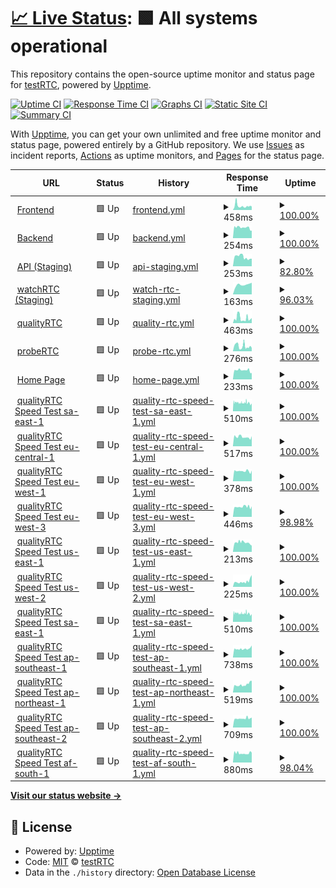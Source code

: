 # [📈 Live Status](https://status.testrtc.com): <!--live status--> **🟩 All systems operational**

This repository contains the open-source uptime monitor and status page for [testRTC](https://testrtc.com/), powered by [Upptime](https://github.com/upptime/upptime).

[![Uptime CI](https://github.com/koj-co/upptime/workflows/Uptime%20CI/badge.svg)](https://github.com/koj-co/upptime/actions?query=workflow%3A%22Uptime+CI%22)
[![Response Time CI](https://github.com/koj-co/upptime/workflows/Response%20Time%20CI/badge.svg)](https://github.com/koj-co/upptime/actions?query=workflow%3A%22Response+Time+CI%22)
[![Graphs CI](https://github.com/koj-co/upptime/workflows/Graphs%20CI/badge.svg)](https://github.com/koj-co/upptime/actions?query=workflow%3A%22Graphs+CI%22)
[![Static Site CI](https://github.com/koj-co/upptime/workflows/Static%20Site%20CI/badge.svg)](https://github.com/koj-co/upptime/actions?query=workflow%3A%22Static+Site+CI%22)
[![Summary CI](https://github.com/koj-co/upptime/workflows/Summary%20CI/badge.svg)](https://github.com/koj-co/upptime/actions?query=workflow%3A%22Summary+CI%22)

With [Upptime](https://upptime.js.org), you can get your own unlimited and free uptime monitor and status page, powered entirely by a GitHub repository. We use [Issues](https://github.com/testRTC/status-page/issues) as incident reports, [Actions](https://github.com/testRTC/status-page/actions) as uptime monitors, and [Pages](https://status.testrtc.com) for the status page.

<!--start: status pages-->
<!-- This summary is generated by Upptime (https://github.com/upptime/upptime) -->
<!-- Do not edit this manually, your changes will be overwritten -->
<!-- prettier-ignore -->
| URL | Status | History | Response Time | Uptime |
| --- | ------ | ------- | ------------- | ------ |
| <img alt="" src="https://favicons.githubusercontent.com/app.testrtc.com" height="13"> [Frontend](https://app.testrtc.com/) | 🟩 Up | [frontend.yml](https://github.com/testRTC/status-page/commits/master/history/frontend.yml) | <details><summary><img alt="Response time graph" src="./graphs/frontend/response-time-week.png" height="20"> 458ms</summary><br><a href="https://status-staging.testrtc.com/history/frontend"><img alt="Response time 267" src="https://img.shields.io/endpoint?url=https%3A%2F%2Fraw.githubusercontent.com%2FtestRTC%2Fstatus-page%2Fmaster%2Fapi%2Ffrontend%2Fresponse-time.json"></a><br><a href="https://status-staging.testrtc.com/history/frontend"><img alt="24-hour response time 219" src="https://img.shields.io/endpoint?url=https%3A%2F%2Fraw.githubusercontent.com%2FtestRTC%2Fstatus-page%2Fmaster%2Fapi%2Ffrontend%2Fresponse-time-day.json"></a><br><a href="https://status-staging.testrtc.com/history/frontend"><img alt="7-day response time 458" src="https://img.shields.io/endpoint?url=https%3A%2F%2Fraw.githubusercontent.com%2FtestRTC%2Fstatus-page%2Fmaster%2Fapi%2Ffrontend%2Fresponse-time-week.json"></a><br><a href="https://status-staging.testrtc.com/history/frontend"><img alt="30-day response time 274" src="https://img.shields.io/endpoint?url=https%3A%2F%2Fraw.githubusercontent.com%2FtestRTC%2Fstatus-page%2Fmaster%2Fapi%2Ffrontend%2Fresponse-time-month.json"></a><br><a href="https://status-staging.testrtc.com/history/frontend"><img alt="1-year response time 267" src="https://img.shields.io/endpoint?url=https%3A%2F%2Fraw.githubusercontent.com%2FtestRTC%2Fstatus-page%2Fmaster%2Fapi%2Ffrontend%2Fresponse-time-year.json"></a></details> | <details><summary><a href="https://status-staging.testrtc.com/history/frontend">100.00%</a></summary><a href="https://status-staging.testrtc.com/history/frontend"><img alt="All-time uptime 100.00%" src="https://img.shields.io/endpoint?url=https%3A%2F%2Fraw.githubusercontent.com%2FtestRTC%2Fstatus-page%2Fmaster%2Fapi%2Ffrontend%2Fuptime.json"></a><br><a href="https://status-staging.testrtc.com/history/frontend"><img alt="24-hour uptime 100.00%" src="https://img.shields.io/endpoint?url=https%3A%2F%2Fraw.githubusercontent.com%2FtestRTC%2Fstatus-page%2Fmaster%2Fapi%2Ffrontend%2Fuptime-day.json"></a><br><a href="https://status-staging.testrtc.com/history/frontend"><img alt="7-day uptime 100.00%" src="https://img.shields.io/endpoint?url=https%3A%2F%2Fraw.githubusercontent.com%2FtestRTC%2Fstatus-page%2Fmaster%2Fapi%2Ffrontend%2Fuptime-week.json"></a><br><a href="https://status-staging.testrtc.com/history/frontend"><img alt="30-day uptime 100.00%" src="https://img.shields.io/endpoint?url=https%3A%2F%2Fraw.githubusercontent.com%2FtestRTC%2Fstatus-page%2Fmaster%2Fapi%2Ffrontend%2Fuptime-month.json"></a><br><a href="https://status-staging.testrtc.com/history/frontend"><img alt="1-year uptime 100.00%" src="https://img.shields.io/endpoint?url=https%3A%2F%2Fraw.githubusercontent.com%2FtestRTC%2Fstatus-page%2Fmaster%2Fapi%2Ffrontend%2Fuptime-year.json"></a></details>
| <img alt="" src="https://favicons.githubusercontent.com/app1.testrtc.com" height="13"> [Backend](https://app1.testrtc.com/api/status-page/system_name) | 🟩 Up | [backend.yml](https://github.com/testRTC/status-page/commits/master/history/backend.yml) | <details><summary><img alt="Response time graph" src="./graphs/backend/response-time-week.png" height="20"> 254ms</summary><br><a href="https://status-staging.testrtc.com/history/backend"><img alt="Response time 273" src="https://img.shields.io/endpoint?url=https%3A%2F%2Fraw.githubusercontent.com%2FtestRTC%2Fstatus-page%2Fmaster%2Fapi%2Fbackend%2Fresponse-time.json"></a><br><a href="https://status-staging.testrtc.com/history/backend"><img alt="24-hour response time 206" src="https://img.shields.io/endpoint?url=https%3A%2F%2Fraw.githubusercontent.com%2FtestRTC%2Fstatus-page%2Fmaster%2Fapi%2Fbackend%2Fresponse-time-day.json"></a><br><a href="https://status-staging.testrtc.com/history/backend"><img alt="7-day response time 254" src="https://img.shields.io/endpoint?url=https%3A%2F%2Fraw.githubusercontent.com%2FtestRTC%2Fstatus-page%2Fmaster%2Fapi%2Fbackend%2Fresponse-time-week.json"></a><br><a href="https://status-staging.testrtc.com/history/backend"><img alt="30-day response time 237" src="https://img.shields.io/endpoint?url=https%3A%2F%2Fraw.githubusercontent.com%2FtestRTC%2Fstatus-page%2Fmaster%2Fapi%2Fbackend%2Fresponse-time-month.json"></a><br><a href="https://status-staging.testrtc.com/history/backend"><img alt="1-year response time 273" src="https://img.shields.io/endpoint?url=https%3A%2F%2Fraw.githubusercontent.com%2FtestRTC%2Fstatus-page%2Fmaster%2Fapi%2Fbackend%2Fresponse-time-year.json"></a></details> | <details><summary><a href="https://status-staging.testrtc.com/history/backend">100.00%</a></summary><a href="https://status-staging.testrtc.com/history/backend"><img alt="All-time uptime 100.00%" src="https://img.shields.io/endpoint?url=https%3A%2F%2Fraw.githubusercontent.com%2FtestRTC%2Fstatus-page%2Fmaster%2Fapi%2Fbackend%2Fuptime.json"></a><br><a href="https://status-staging.testrtc.com/history/backend"><img alt="24-hour uptime 100.00%" src="https://img.shields.io/endpoint?url=https%3A%2F%2Fraw.githubusercontent.com%2FtestRTC%2Fstatus-page%2Fmaster%2Fapi%2Fbackend%2Fuptime-day.json"></a><br><a href="https://status-staging.testrtc.com/history/backend"><img alt="7-day uptime 100.00%" src="https://img.shields.io/endpoint?url=https%3A%2F%2Fraw.githubusercontent.com%2FtestRTC%2Fstatus-page%2Fmaster%2Fapi%2Fbackend%2Fuptime-week.json"></a><br><a href="https://status-staging.testrtc.com/history/backend"><img alt="30-day uptime 100.00%" src="https://img.shields.io/endpoint?url=https%3A%2F%2Fraw.githubusercontent.com%2FtestRTC%2Fstatus-page%2Fmaster%2Fapi%2Fbackend%2Fuptime-month.json"></a><br><a href="https://status-staging.testrtc.com/history/backend"><img alt="1-year uptime 100.00%" src="https://img.shields.io/endpoint?url=https%3A%2F%2Fraw.githubusercontent.com%2FtestRTC%2Fstatus-page%2Fmaster%2Fapi%2Fbackend%2Fuptime-year.json"></a></details>
| <img alt="" src="https://favicons.githubusercontent.com/api.testrtc.com" height="13"> [API (Staging)](https://api.testrtc.com/v1st/statuspage) | 🟩 Up | [api-staging.yml](https://github.com/testRTC/status-page/commits/master/history/api-staging.yml) | <details><summary><img alt="Response time graph" src="./graphs/api-staging/response-time-week.png" height="20"> 253ms</summary><br><a href="https://status-staging.testrtc.com/history/api-staging"><img alt="Response time 269" src="https://img.shields.io/endpoint?url=https%3A%2F%2Fraw.githubusercontent.com%2FtestRTC%2Fstatus-page%2Fmaster%2Fapi%2Fapi-staging%2Fresponse-time.json"></a><br><a href="https://status-staging.testrtc.com/history/api-staging"><img alt="24-hour response time 187" src="https://img.shields.io/endpoint?url=https%3A%2F%2Fraw.githubusercontent.com%2FtestRTC%2Fstatus-page%2Fmaster%2Fapi%2Fapi-staging%2Fresponse-time-day.json"></a><br><a href="https://status-staging.testrtc.com/history/api-staging"><img alt="7-day response time 253" src="https://img.shields.io/endpoint?url=https%3A%2F%2Fraw.githubusercontent.com%2FtestRTC%2Fstatus-page%2Fmaster%2Fapi%2Fapi-staging%2Fresponse-time-week.json"></a><br><a href="https://status-staging.testrtc.com/history/api-staging"><img alt="30-day response time 252" src="https://img.shields.io/endpoint?url=https%3A%2F%2Fraw.githubusercontent.com%2FtestRTC%2Fstatus-page%2Fmaster%2Fapi%2Fapi-staging%2Fresponse-time-month.json"></a><br><a href="https://status-staging.testrtc.com/history/api-staging"><img alt="1-year response time 269" src="https://img.shields.io/endpoint?url=https%3A%2F%2Fraw.githubusercontent.com%2FtestRTC%2Fstatus-page%2Fmaster%2Fapi%2Fapi-staging%2Fresponse-time-year.json"></a></details> | <details><summary><a href="https://status-staging.testrtc.com/history/api-staging">82.80%</a></summary><a href="https://status-staging.testrtc.com/history/api-staging"><img alt="All-time uptime 94.86%" src="https://img.shields.io/endpoint?url=https%3A%2F%2Fraw.githubusercontent.com%2FtestRTC%2Fstatus-page%2Fmaster%2Fapi%2Fapi-staging%2Fuptime.json"></a><br><a href="https://status-staging.testrtc.com/history/api-staging"><img alt="24-hour uptime 0.02%" src="https://img.shields.io/endpoint?url=https%3A%2F%2Fraw.githubusercontent.com%2FtestRTC%2Fstatus-page%2Fmaster%2Fapi%2Fapi-staging%2Fuptime-day.json"></a><br><a href="https://status-staging.testrtc.com/history/api-staging"><img alt="7-day uptime 82.80%" src="https://img.shields.io/endpoint?url=https%3A%2F%2Fraw.githubusercontent.com%2FtestRTC%2Fstatus-page%2Fmaster%2Fapi%2Fapi-staging%2Fuptime-week.json"></a><br><a href="https://status-staging.testrtc.com/history/api-staging"><img alt="30-day uptime 96.04%" src="https://img.shields.io/endpoint?url=https%3A%2F%2Fraw.githubusercontent.com%2FtestRTC%2Fstatus-page%2Fmaster%2Fapi%2Fapi-staging%2Fuptime-month.json"></a><br><a href="https://status-staging.testrtc.com/history/api-staging"><img alt="1-year uptime 94.86%" src="https://img.shields.io/endpoint?url=https%3A%2F%2Fraw.githubusercontent.com%2FtestRTC%2Fstatus-page%2Fmaster%2Fapi%2Fapi-staging%2Fuptime-year.json"></a></details>
| <img alt="" src="https://favicons.githubusercontent.com/watchrtc-staging2.testrtc.com" height="13"> [watchRTC (Staging)](https://watchrtc-staging2.testrtc.com/healthcheck) | 🟩 Up | [watch-rtc-staging.yml](https://github.com/testRTC/status-page/commits/master/history/watch-rtc-staging.yml) | <details><summary><img alt="Response time graph" src="./graphs/watch-rtc-staging/response-time-week.png" height="20"> 163ms</summary><br><a href="https://status-staging.testrtc.com/history/watch-rtc-staging"><img alt="Response time 151" src="https://img.shields.io/endpoint?url=https%3A%2F%2Fraw.githubusercontent.com%2FtestRTC%2Fstatus-page%2Fmaster%2Fapi%2Fwatch-rtc-staging%2Fresponse-time.json"></a><br><a href="https://status-staging.testrtc.com/history/watch-rtc-staging"><img alt="24-hour response time 134" src="https://img.shields.io/endpoint?url=https%3A%2F%2Fraw.githubusercontent.com%2FtestRTC%2Fstatus-page%2Fmaster%2Fapi%2Fwatch-rtc-staging%2Fresponse-time-day.json"></a><br><a href="https://status-staging.testrtc.com/history/watch-rtc-staging"><img alt="7-day response time 163" src="https://img.shields.io/endpoint?url=https%3A%2F%2Fraw.githubusercontent.com%2FtestRTC%2Fstatus-page%2Fmaster%2Fapi%2Fwatch-rtc-staging%2Fresponse-time-week.json"></a><br><a href="https://status-staging.testrtc.com/history/watch-rtc-staging"><img alt="30-day response time 150" src="https://img.shields.io/endpoint?url=https%3A%2F%2Fraw.githubusercontent.com%2FtestRTC%2Fstatus-page%2Fmaster%2Fapi%2Fwatch-rtc-staging%2Fresponse-time-month.json"></a><br><a href="https://status-staging.testrtc.com/history/watch-rtc-staging"><img alt="1-year response time 151" src="https://img.shields.io/endpoint?url=https%3A%2F%2Fraw.githubusercontent.com%2FtestRTC%2Fstatus-page%2Fmaster%2Fapi%2Fwatch-rtc-staging%2Fresponse-time-year.json"></a></details> | <details><summary><a href="https://status-staging.testrtc.com/history/watch-rtc-staging">96.03%</a></summary><a href="https://status-staging.testrtc.com/history/watch-rtc-staging"><img alt="All-time uptime 99.23%" src="https://img.shields.io/endpoint?url=https%3A%2F%2Fraw.githubusercontent.com%2FtestRTC%2Fstatus-page%2Fmaster%2Fapi%2Fwatch-rtc-staging%2Fuptime.json"></a><br><a href="https://status-staging.testrtc.com/history/watch-rtc-staging"><img alt="24-hour uptime 92.65%" src="https://img.shields.io/endpoint?url=https%3A%2F%2Fraw.githubusercontent.com%2FtestRTC%2Fstatus-page%2Fmaster%2Fapi%2Fwatch-rtc-staging%2Fuptime-day.json"></a><br><a href="https://status-staging.testrtc.com/history/watch-rtc-staging"><img alt="7-day uptime 96.03%" src="https://img.shields.io/endpoint?url=https%3A%2F%2Fraw.githubusercontent.com%2FtestRTC%2Fstatus-page%2Fmaster%2Fapi%2Fwatch-rtc-staging%2Fuptime-week.json"></a><br><a href="https://status-staging.testrtc.com/history/watch-rtc-staging"><img alt="30-day uptime 99.09%" src="https://img.shields.io/endpoint?url=https%3A%2F%2Fraw.githubusercontent.com%2FtestRTC%2Fstatus-page%2Fmaster%2Fapi%2Fwatch-rtc-staging%2Fuptime-month.json"></a><br><a href="https://status-staging.testrtc.com/history/watch-rtc-staging"><img alt="1-year uptime 99.23%" src="https://img.shields.io/endpoint?url=https%3A%2F%2Fraw.githubusercontent.com%2FtestRTC%2Fstatus-page%2Fmaster%2Fapi%2Fwatch-rtc-staging%2Fuptime-year.json"></a></details>
| <img alt="" src="https://favicons.githubusercontent.com/ping-test.testrtc.com" height="13"> [qualityRTC](https://ping-test.testrtc.com/) | 🟩 Up | [quality-rtc.yml](https://github.com/testRTC/status-page/commits/master/history/quality-rtc.yml) | <details><summary><img alt="Response time graph" src="./graphs/quality-rtc/response-time-week.png" height="20"> 463ms</summary><br><a href="https://status-staging.testrtc.com/history/quality-rtc"><img alt="Response time 278" src="https://img.shields.io/endpoint?url=https%3A%2F%2Fraw.githubusercontent.com%2FtestRTC%2Fstatus-page%2Fmaster%2Fapi%2Fquality-rtc%2Fresponse-time.json"></a><br><a href="https://status-staging.testrtc.com/history/quality-rtc"><img alt="24-hour response time 216" src="https://img.shields.io/endpoint?url=https%3A%2F%2Fraw.githubusercontent.com%2FtestRTC%2Fstatus-page%2Fmaster%2Fapi%2Fquality-rtc%2Fresponse-time-day.json"></a><br><a href="https://status-staging.testrtc.com/history/quality-rtc"><img alt="7-day response time 463" src="https://img.shields.io/endpoint?url=https%3A%2F%2Fraw.githubusercontent.com%2FtestRTC%2Fstatus-page%2Fmaster%2Fapi%2Fquality-rtc%2Fresponse-time-week.json"></a><br><a href="https://status-staging.testrtc.com/history/quality-rtc"><img alt="30-day response time 274" src="https://img.shields.io/endpoint?url=https%3A%2F%2Fraw.githubusercontent.com%2FtestRTC%2Fstatus-page%2Fmaster%2Fapi%2Fquality-rtc%2Fresponse-time-month.json"></a><br><a href="https://status-staging.testrtc.com/history/quality-rtc"><img alt="1-year response time 278" src="https://img.shields.io/endpoint?url=https%3A%2F%2Fraw.githubusercontent.com%2FtestRTC%2Fstatus-page%2Fmaster%2Fapi%2Fquality-rtc%2Fresponse-time-year.json"></a></details> | <details><summary><a href="https://status-staging.testrtc.com/history/quality-rtc">100.00%</a></summary><a href="https://status-staging.testrtc.com/history/quality-rtc"><img alt="All-time uptime 100.00%" src="https://img.shields.io/endpoint?url=https%3A%2F%2Fraw.githubusercontent.com%2FtestRTC%2Fstatus-page%2Fmaster%2Fapi%2Fquality-rtc%2Fuptime.json"></a><br><a href="https://status-staging.testrtc.com/history/quality-rtc"><img alt="24-hour uptime 100.00%" src="https://img.shields.io/endpoint?url=https%3A%2F%2Fraw.githubusercontent.com%2FtestRTC%2Fstatus-page%2Fmaster%2Fapi%2Fquality-rtc%2Fuptime-day.json"></a><br><a href="https://status-staging.testrtc.com/history/quality-rtc"><img alt="7-day uptime 100.00%" src="https://img.shields.io/endpoint?url=https%3A%2F%2Fraw.githubusercontent.com%2FtestRTC%2Fstatus-page%2Fmaster%2Fapi%2Fquality-rtc%2Fuptime-week.json"></a><br><a href="https://status-staging.testrtc.com/history/quality-rtc"><img alt="30-day uptime 100.00%" src="https://img.shields.io/endpoint?url=https%3A%2F%2Fraw.githubusercontent.com%2FtestRTC%2Fstatus-page%2Fmaster%2Fapi%2Fquality-rtc%2Fuptime-month.json"></a><br><a href="https://status-staging.testrtc.com/history/quality-rtc"><img alt="1-year uptime 100.00%" src="https://img.shields.io/endpoint?url=https%3A%2F%2Fraw.githubusercontent.com%2FtestRTC%2Fstatus-page%2Fmaster%2Fapi%2Fquality-rtc%2Fuptime-year.json"></a></details>
| <img alt="" src="https://favicons.githubusercontent.com/probertc.testrtc.com" height="13"> [probeRTC](https://probertc.testrtc.com/) | 🟩 Up | [probe-rtc.yml](https://github.com/testRTC/status-page/commits/master/history/probe-rtc.yml) | <details><summary><img alt="Response time graph" src="./graphs/probe-rtc/response-time-week.png" height="20"> 276ms</summary><br><a href="https://status-staging.testrtc.com/history/probe-rtc"><img alt="Response time 269" src="https://img.shields.io/endpoint?url=https%3A%2F%2Fraw.githubusercontent.com%2FtestRTC%2Fstatus-page%2Fmaster%2Fapi%2Fprobe-rtc%2Fresponse-time.json"></a><br><a href="https://status-staging.testrtc.com/history/probe-rtc"><img alt="24-hour response time 177" src="https://img.shields.io/endpoint?url=https%3A%2F%2Fraw.githubusercontent.com%2FtestRTC%2Fstatus-page%2Fmaster%2Fapi%2Fprobe-rtc%2Fresponse-time-day.json"></a><br><a href="https://status-staging.testrtc.com/history/probe-rtc"><img alt="7-day response time 276" src="https://img.shields.io/endpoint?url=https%3A%2F%2Fraw.githubusercontent.com%2FtestRTC%2Fstatus-page%2Fmaster%2Fapi%2Fprobe-rtc%2Fresponse-time-week.json"></a><br><a href="https://status-staging.testrtc.com/history/probe-rtc"><img alt="30-day response time 253" src="https://img.shields.io/endpoint?url=https%3A%2F%2Fraw.githubusercontent.com%2FtestRTC%2Fstatus-page%2Fmaster%2Fapi%2Fprobe-rtc%2Fresponse-time-month.json"></a><br><a href="https://status-staging.testrtc.com/history/probe-rtc"><img alt="1-year response time 269" src="https://img.shields.io/endpoint?url=https%3A%2F%2Fraw.githubusercontent.com%2FtestRTC%2Fstatus-page%2Fmaster%2Fapi%2Fprobe-rtc%2Fresponse-time-year.json"></a></details> | <details><summary><a href="https://status-staging.testrtc.com/history/probe-rtc">100.00%</a></summary><a href="https://status-staging.testrtc.com/history/probe-rtc"><img alt="All-time uptime 100.00%" src="https://img.shields.io/endpoint?url=https%3A%2F%2Fraw.githubusercontent.com%2FtestRTC%2Fstatus-page%2Fmaster%2Fapi%2Fprobe-rtc%2Fuptime.json"></a><br><a href="https://status-staging.testrtc.com/history/probe-rtc"><img alt="24-hour uptime 100.00%" src="https://img.shields.io/endpoint?url=https%3A%2F%2Fraw.githubusercontent.com%2FtestRTC%2Fstatus-page%2Fmaster%2Fapi%2Fprobe-rtc%2Fuptime-day.json"></a><br><a href="https://status-staging.testrtc.com/history/probe-rtc"><img alt="7-day uptime 100.00%" src="https://img.shields.io/endpoint?url=https%3A%2F%2Fraw.githubusercontent.com%2FtestRTC%2Fstatus-page%2Fmaster%2Fapi%2Fprobe-rtc%2Fuptime-week.json"></a><br><a href="https://status-staging.testrtc.com/history/probe-rtc"><img alt="30-day uptime 100.00%" src="https://img.shields.io/endpoint?url=https%3A%2F%2Fraw.githubusercontent.com%2FtestRTC%2Fstatus-page%2Fmaster%2Fapi%2Fprobe-rtc%2Fuptime-month.json"></a><br><a href="https://status-staging.testrtc.com/history/probe-rtc"><img alt="1-year uptime 100.00%" src="https://img.shields.io/endpoint?url=https%3A%2F%2Fraw.githubusercontent.com%2FtestRTC%2Fstatus-page%2Fmaster%2Fapi%2Fprobe-rtc%2Fuptime-year.json"></a></details>
| <img alt="" src="https://favicons.githubusercontent.com/testrtc.com" height="13"> [Home Page](https://testrtc.com/) | 🟩 Up | [home-page.yml](https://github.com/testRTC/status-page/commits/master/history/home-page.yml) | <details><summary><img alt="Response time graph" src="./graphs/home-page/response-time-week.png" height="20"> 233ms</summary><br><a href="https://status-staging.testrtc.com/history/home-page"><img alt="Response time 221" src="https://img.shields.io/endpoint?url=https%3A%2F%2Fraw.githubusercontent.com%2FtestRTC%2Fstatus-page%2Fmaster%2Fapi%2Fhome-page%2Fresponse-time.json"></a><br><a href="https://status-staging.testrtc.com/history/home-page"><img alt="24-hour response time 195" src="https://img.shields.io/endpoint?url=https%3A%2F%2Fraw.githubusercontent.com%2FtestRTC%2Fstatus-page%2Fmaster%2Fapi%2Fhome-page%2Fresponse-time-day.json"></a><br><a href="https://status-staging.testrtc.com/history/home-page"><img alt="7-day response time 233" src="https://img.shields.io/endpoint?url=https%3A%2F%2Fraw.githubusercontent.com%2FtestRTC%2Fstatus-page%2Fmaster%2Fapi%2Fhome-page%2Fresponse-time-week.json"></a><br><a href="https://status-staging.testrtc.com/history/home-page"><img alt="30-day response time 198" src="https://img.shields.io/endpoint?url=https%3A%2F%2Fraw.githubusercontent.com%2FtestRTC%2Fstatus-page%2Fmaster%2Fapi%2Fhome-page%2Fresponse-time-month.json"></a><br><a href="https://status-staging.testrtc.com/history/home-page"><img alt="1-year response time 221" src="https://img.shields.io/endpoint?url=https%3A%2F%2Fraw.githubusercontent.com%2FtestRTC%2Fstatus-page%2Fmaster%2Fapi%2Fhome-page%2Fresponse-time-year.json"></a></details> | <details><summary><a href="https://status-staging.testrtc.com/history/home-page">100.00%</a></summary><a href="https://status-staging.testrtc.com/history/home-page"><img alt="All-time uptime 100.00%" src="https://img.shields.io/endpoint?url=https%3A%2F%2Fraw.githubusercontent.com%2FtestRTC%2Fstatus-page%2Fmaster%2Fapi%2Fhome-page%2Fuptime.json"></a><br><a href="https://status-staging.testrtc.com/history/home-page"><img alt="24-hour uptime 100.00%" src="https://img.shields.io/endpoint?url=https%3A%2F%2Fraw.githubusercontent.com%2FtestRTC%2Fstatus-page%2Fmaster%2Fapi%2Fhome-page%2Fuptime-day.json"></a><br><a href="https://status-staging.testrtc.com/history/home-page"><img alt="7-day uptime 100.00%" src="https://img.shields.io/endpoint?url=https%3A%2F%2Fraw.githubusercontent.com%2FtestRTC%2Fstatus-page%2Fmaster%2Fapi%2Fhome-page%2Fuptime-week.json"></a><br><a href="https://status-staging.testrtc.com/history/home-page"><img alt="30-day uptime 100.00%" src="https://img.shields.io/endpoint?url=https%3A%2F%2Fraw.githubusercontent.com%2FtestRTC%2Fstatus-page%2Fmaster%2Fapi%2Fhome-page%2Fuptime-month.json"></a><br><a href="https://status-staging.testrtc.com/history/home-page"><img alt="1-year uptime 100.00%" src="https://img.shields.io/endpoint?url=https%3A%2F%2Fraw.githubusercontent.com%2FtestRTC%2Fstatus-page%2Fmaster%2Fapi%2Fhome-page%2Fuptime-year.json"></a></details>
| <img alt="" src="https://favicons.githubusercontent.com/sa-east-1.nettest.testrtc.com" height="13"> [qualityRTC Speed Test sa-east-1](https://sa-east-1.nettest.testrtc.com/country) | 🟩 Up | [quality-rtc-speed-test-sa-east-1.yml](https://github.com/testRTC/status-page/commits/master/history/quality-rtc-speed-test-sa-east-1.yml) | <details><summary><img alt="Response time graph" src="./graphs/quality-rtc-speed-test-sa-east-1/response-time-week.png" height="20"> 510ms</summary><br><a href="https://status-staging.testrtc.com/history/quality-rtc-speed-test-sa-east-1"><img alt="Response time 535" src="https://img.shields.io/endpoint?url=https%3A%2F%2Fraw.githubusercontent.com%2FtestRTC%2Fstatus-page%2Fmaster%2Fapi%2Fquality-rtc-speed-test-sa-east-1%2Fresponse-time.json"></a><br><a href="https://status-staging.testrtc.com/history/quality-rtc-speed-test-sa-east-1"><img alt="24-hour response time 475" src="https://img.shields.io/endpoint?url=https%3A%2F%2Fraw.githubusercontent.com%2FtestRTC%2Fstatus-page%2Fmaster%2Fapi%2Fquality-rtc-speed-test-sa-east-1%2Fresponse-time-day.json"></a><br><a href="https://status-staging.testrtc.com/history/quality-rtc-speed-test-sa-east-1"><img alt="7-day response time 510" src="https://img.shields.io/endpoint?url=https%3A%2F%2Fraw.githubusercontent.com%2FtestRTC%2Fstatus-page%2Fmaster%2Fapi%2Fquality-rtc-speed-test-sa-east-1%2Fresponse-time-week.json"></a><br><a href="https://status-staging.testrtc.com/history/quality-rtc-speed-test-sa-east-1"><img alt="30-day response time 488" src="https://img.shields.io/endpoint?url=https%3A%2F%2Fraw.githubusercontent.com%2FtestRTC%2Fstatus-page%2Fmaster%2Fapi%2Fquality-rtc-speed-test-sa-east-1%2Fresponse-time-month.json"></a><br><a href="https://status-staging.testrtc.com/history/quality-rtc-speed-test-sa-east-1"><img alt="1-year response time 535" src="https://img.shields.io/endpoint?url=https%3A%2F%2Fraw.githubusercontent.com%2FtestRTC%2Fstatus-page%2Fmaster%2Fapi%2Fquality-rtc-speed-test-sa-east-1%2Fresponse-time-year.json"></a></details> | <details><summary><a href="https://status-staging.testrtc.com/history/quality-rtc-speed-test-sa-east-1">100.00%</a></summary><a href="https://status-staging.testrtc.com/history/quality-rtc-speed-test-sa-east-1"><img alt="All-time uptime 100.00%" src="https://img.shields.io/endpoint?url=https%3A%2F%2Fraw.githubusercontent.com%2FtestRTC%2Fstatus-page%2Fmaster%2Fapi%2Fquality-rtc-speed-test-sa-east-1%2Fuptime.json"></a><br><a href="https://status-staging.testrtc.com/history/quality-rtc-speed-test-sa-east-1"><img alt="24-hour uptime 100.00%" src="https://img.shields.io/endpoint?url=https%3A%2F%2Fraw.githubusercontent.com%2FtestRTC%2Fstatus-page%2Fmaster%2Fapi%2Fquality-rtc-speed-test-sa-east-1%2Fuptime-day.json"></a><br><a href="https://status-staging.testrtc.com/history/quality-rtc-speed-test-sa-east-1"><img alt="7-day uptime 100.00%" src="https://img.shields.io/endpoint?url=https%3A%2F%2Fraw.githubusercontent.com%2FtestRTC%2Fstatus-page%2Fmaster%2Fapi%2Fquality-rtc-speed-test-sa-east-1%2Fuptime-week.json"></a><br><a href="https://status-staging.testrtc.com/history/quality-rtc-speed-test-sa-east-1"><img alt="30-day uptime 100.00%" src="https://img.shields.io/endpoint?url=https%3A%2F%2Fraw.githubusercontent.com%2FtestRTC%2Fstatus-page%2Fmaster%2Fapi%2Fquality-rtc-speed-test-sa-east-1%2Fuptime-month.json"></a><br><a href="https://status-staging.testrtc.com/history/quality-rtc-speed-test-sa-east-1"><img alt="1-year uptime 100.00%" src="https://img.shields.io/endpoint?url=https%3A%2F%2Fraw.githubusercontent.com%2FtestRTC%2Fstatus-page%2Fmaster%2Fapi%2Fquality-rtc-speed-test-sa-east-1%2Fuptime-year.json"></a></details>
| <img alt="" src="https://favicons.githubusercontent.com/eu-central-1.nettest.testrtc.com" height="13"> [qualityRTC Speed Test eu-central-1](https://eu-central-1.nettest.testrtc.com/country) | 🟩 Up | [quality-rtc-speed-test-eu-central-1.yml](https://github.com/testRTC/status-page/commits/master/history/quality-rtc-speed-test-eu-central-1.yml) | <details><summary><img alt="Response time graph" src="./graphs/quality-rtc-speed-test-eu-central-1/response-time-week.png" height="20"> 517ms</summary><br><a href="https://status-staging.testrtc.com/history/quality-rtc-speed-test-eu-central-1"><img alt="Response time 504" src="https://img.shields.io/endpoint?url=https%3A%2F%2Fraw.githubusercontent.com%2FtestRTC%2Fstatus-page%2Fmaster%2Fapi%2Fquality-rtc-speed-test-eu-central-1%2Fresponse-time.json"></a><br><a href="https://status-staging.testrtc.com/history/quality-rtc-speed-test-eu-central-1"><img alt="24-hour response time 617" src="https://img.shields.io/endpoint?url=https%3A%2F%2Fraw.githubusercontent.com%2FtestRTC%2Fstatus-page%2Fmaster%2Fapi%2Fquality-rtc-speed-test-eu-central-1%2Fresponse-time-day.json"></a><br><a href="https://status-staging.testrtc.com/history/quality-rtc-speed-test-eu-central-1"><img alt="7-day response time 517" src="https://img.shields.io/endpoint?url=https%3A%2F%2Fraw.githubusercontent.com%2FtestRTC%2Fstatus-page%2Fmaster%2Fapi%2Fquality-rtc-speed-test-eu-central-1%2Fresponse-time-week.json"></a><br><a href="https://status-staging.testrtc.com/history/quality-rtc-speed-test-eu-central-1"><img alt="30-day response time 474" src="https://img.shields.io/endpoint?url=https%3A%2F%2Fraw.githubusercontent.com%2FtestRTC%2Fstatus-page%2Fmaster%2Fapi%2Fquality-rtc-speed-test-eu-central-1%2Fresponse-time-month.json"></a><br><a href="https://status-staging.testrtc.com/history/quality-rtc-speed-test-eu-central-1"><img alt="1-year response time 504" src="https://img.shields.io/endpoint?url=https%3A%2F%2Fraw.githubusercontent.com%2FtestRTC%2Fstatus-page%2Fmaster%2Fapi%2Fquality-rtc-speed-test-eu-central-1%2Fresponse-time-year.json"></a></details> | <details><summary><a href="https://status-staging.testrtc.com/history/quality-rtc-speed-test-eu-central-1">100.00%</a></summary><a href="https://status-staging.testrtc.com/history/quality-rtc-speed-test-eu-central-1"><img alt="All-time uptime 100.00%" src="https://img.shields.io/endpoint?url=https%3A%2F%2Fraw.githubusercontent.com%2FtestRTC%2Fstatus-page%2Fmaster%2Fapi%2Fquality-rtc-speed-test-eu-central-1%2Fuptime.json"></a><br><a href="https://status-staging.testrtc.com/history/quality-rtc-speed-test-eu-central-1"><img alt="24-hour uptime 100.00%" src="https://img.shields.io/endpoint?url=https%3A%2F%2Fraw.githubusercontent.com%2FtestRTC%2Fstatus-page%2Fmaster%2Fapi%2Fquality-rtc-speed-test-eu-central-1%2Fuptime-day.json"></a><br><a href="https://status-staging.testrtc.com/history/quality-rtc-speed-test-eu-central-1"><img alt="7-day uptime 100.00%" src="https://img.shields.io/endpoint?url=https%3A%2F%2Fraw.githubusercontent.com%2FtestRTC%2Fstatus-page%2Fmaster%2Fapi%2Fquality-rtc-speed-test-eu-central-1%2Fuptime-week.json"></a><br><a href="https://status-staging.testrtc.com/history/quality-rtc-speed-test-eu-central-1"><img alt="30-day uptime 100.00%" src="https://img.shields.io/endpoint?url=https%3A%2F%2Fraw.githubusercontent.com%2FtestRTC%2Fstatus-page%2Fmaster%2Fapi%2Fquality-rtc-speed-test-eu-central-1%2Fuptime-month.json"></a><br><a href="https://status-staging.testrtc.com/history/quality-rtc-speed-test-eu-central-1"><img alt="1-year uptime 100.00%" src="https://img.shields.io/endpoint?url=https%3A%2F%2Fraw.githubusercontent.com%2FtestRTC%2Fstatus-page%2Fmaster%2Fapi%2Fquality-rtc-speed-test-eu-central-1%2Fuptime-year.json"></a></details>
| <img alt="" src="https://favicons.githubusercontent.com/eu-west-1.nettest.testrtc.com" height="13"> [qualityRTC Speed Test eu-west-1](https://eu-west-1.nettest.testrtc.com/country) | 🟩 Up | [quality-rtc-speed-test-eu-west-1.yml](https://github.com/testRTC/status-page/commits/master/history/quality-rtc-speed-test-eu-west-1.yml) | <details><summary><img alt="Response time graph" src="./graphs/quality-rtc-speed-test-eu-west-1/response-time-week.png" height="20"> 378ms</summary><br><a href="https://status-staging.testrtc.com/history/quality-rtc-speed-test-eu-west-1"><img alt="Response time 398" src="https://img.shields.io/endpoint?url=https%3A%2F%2Fraw.githubusercontent.com%2FtestRTC%2Fstatus-page%2Fmaster%2Fapi%2Fquality-rtc-speed-test-eu-west-1%2Fresponse-time.json"></a><br><a href="https://status-staging.testrtc.com/history/quality-rtc-speed-test-eu-west-1"><img alt="24-hour response time 336" src="https://img.shields.io/endpoint?url=https%3A%2F%2Fraw.githubusercontent.com%2FtestRTC%2Fstatus-page%2Fmaster%2Fapi%2Fquality-rtc-speed-test-eu-west-1%2Fresponse-time-day.json"></a><br><a href="https://status-staging.testrtc.com/history/quality-rtc-speed-test-eu-west-1"><img alt="7-day response time 378" src="https://img.shields.io/endpoint?url=https%3A%2F%2Fraw.githubusercontent.com%2FtestRTC%2Fstatus-page%2Fmaster%2Fapi%2Fquality-rtc-speed-test-eu-west-1%2Fresponse-time-week.json"></a><br><a href="https://status-staging.testrtc.com/history/quality-rtc-speed-test-eu-west-1"><img alt="30-day response time 369" src="https://img.shields.io/endpoint?url=https%3A%2F%2Fraw.githubusercontent.com%2FtestRTC%2Fstatus-page%2Fmaster%2Fapi%2Fquality-rtc-speed-test-eu-west-1%2Fresponse-time-month.json"></a><br><a href="https://status-staging.testrtc.com/history/quality-rtc-speed-test-eu-west-1"><img alt="1-year response time 398" src="https://img.shields.io/endpoint?url=https%3A%2F%2Fraw.githubusercontent.com%2FtestRTC%2Fstatus-page%2Fmaster%2Fapi%2Fquality-rtc-speed-test-eu-west-1%2Fresponse-time-year.json"></a></details> | <details><summary><a href="https://status-staging.testrtc.com/history/quality-rtc-speed-test-eu-west-1">100.00%</a></summary><a href="https://status-staging.testrtc.com/history/quality-rtc-speed-test-eu-west-1"><img alt="All-time uptime 100.00%" src="https://img.shields.io/endpoint?url=https%3A%2F%2Fraw.githubusercontent.com%2FtestRTC%2Fstatus-page%2Fmaster%2Fapi%2Fquality-rtc-speed-test-eu-west-1%2Fuptime.json"></a><br><a href="https://status-staging.testrtc.com/history/quality-rtc-speed-test-eu-west-1"><img alt="24-hour uptime 100.00%" src="https://img.shields.io/endpoint?url=https%3A%2F%2Fraw.githubusercontent.com%2FtestRTC%2Fstatus-page%2Fmaster%2Fapi%2Fquality-rtc-speed-test-eu-west-1%2Fuptime-day.json"></a><br><a href="https://status-staging.testrtc.com/history/quality-rtc-speed-test-eu-west-1"><img alt="7-day uptime 100.00%" src="https://img.shields.io/endpoint?url=https%3A%2F%2Fraw.githubusercontent.com%2FtestRTC%2Fstatus-page%2Fmaster%2Fapi%2Fquality-rtc-speed-test-eu-west-1%2Fuptime-week.json"></a><br><a href="https://status-staging.testrtc.com/history/quality-rtc-speed-test-eu-west-1"><img alt="30-day uptime 100.00%" src="https://img.shields.io/endpoint?url=https%3A%2F%2Fraw.githubusercontent.com%2FtestRTC%2Fstatus-page%2Fmaster%2Fapi%2Fquality-rtc-speed-test-eu-west-1%2Fuptime-month.json"></a><br><a href="https://status-staging.testrtc.com/history/quality-rtc-speed-test-eu-west-1"><img alt="1-year uptime 100.00%" src="https://img.shields.io/endpoint?url=https%3A%2F%2Fraw.githubusercontent.com%2FtestRTC%2Fstatus-page%2Fmaster%2Fapi%2Fquality-rtc-speed-test-eu-west-1%2Fuptime-year.json"></a></details>
| <img alt="" src="https://favicons.githubusercontent.com/eu-west-3.nettest.testrtc.com" height="13"> [qualityRTC Speed Test eu-west-3](https://eu-west-3.nettest.testrtc.com/country) | 🟩 Up | [quality-rtc-speed-test-eu-west-3.yml](https://github.com/testRTC/status-page/commits/master/history/quality-rtc-speed-test-eu-west-3.yml) | <details><summary><img alt="Response time graph" src="./graphs/quality-rtc-speed-test-eu-west-3/response-time-week.png" height="20"> 446ms</summary><br><a href="https://status-staging.testrtc.com/history/quality-rtc-speed-test-eu-west-3"><img alt="Response time 459" src="https://img.shields.io/endpoint?url=https%3A%2F%2Fraw.githubusercontent.com%2FtestRTC%2Fstatus-page%2Fmaster%2Fapi%2Fquality-rtc-speed-test-eu-west-3%2Fresponse-time.json"></a><br><a href="https://status-staging.testrtc.com/history/quality-rtc-speed-test-eu-west-3"><img alt="24-hour response time 569" src="https://img.shields.io/endpoint?url=https%3A%2F%2Fraw.githubusercontent.com%2FtestRTC%2Fstatus-page%2Fmaster%2Fapi%2Fquality-rtc-speed-test-eu-west-3%2Fresponse-time-day.json"></a><br><a href="https://status-staging.testrtc.com/history/quality-rtc-speed-test-eu-west-3"><img alt="7-day response time 446" src="https://img.shields.io/endpoint?url=https%3A%2F%2Fraw.githubusercontent.com%2FtestRTC%2Fstatus-page%2Fmaster%2Fapi%2Fquality-rtc-speed-test-eu-west-3%2Fresponse-time-week.json"></a><br><a href="https://status-staging.testrtc.com/history/quality-rtc-speed-test-eu-west-3"><img alt="30-day response time 427" src="https://img.shields.io/endpoint?url=https%3A%2F%2Fraw.githubusercontent.com%2FtestRTC%2Fstatus-page%2Fmaster%2Fapi%2Fquality-rtc-speed-test-eu-west-3%2Fresponse-time-month.json"></a><br><a href="https://status-staging.testrtc.com/history/quality-rtc-speed-test-eu-west-3"><img alt="1-year response time 459" src="https://img.shields.io/endpoint?url=https%3A%2F%2Fraw.githubusercontent.com%2FtestRTC%2Fstatus-page%2Fmaster%2Fapi%2Fquality-rtc-speed-test-eu-west-3%2Fresponse-time-year.json"></a></details> | <details><summary><a href="https://status-staging.testrtc.com/history/quality-rtc-speed-test-eu-west-3">98.98%</a></summary><a href="https://status-staging.testrtc.com/history/quality-rtc-speed-test-eu-west-3"><img alt="All-time uptime 99.81%" src="https://img.shields.io/endpoint?url=https%3A%2F%2Fraw.githubusercontent.com%2FtestRTC%2Fstatus-page%2Fmaster%2Fapi%2Fquality-rtc-speed-test-eu-west-3%2Fuptime.json"></a><br><a href="https://status-staging.testrtc.com/history/quality-rtc-speed-test-eu-west-3"><img alt="24-hour uptime 100.00%" src="https://img.shields.io/endpoint?url=https%3A%2F%2Fraw.githubusercontent.com%2FtestRTC%2Fstatus-page%2Fmaster%2Fapi%2Fquality-rtc-speed-test-eu-west-3%2Fuptime-day.json"></a><br><a href="https://status-staging.testrtc.com/history/quality-rtc-speed-test-eu-west-3"><img alt="7-day uptime 98.98%" src="https://img.shields.io/endpoint?url=https%3A%2F%2Fraw.githubusercontent.com%2FtestRTC%2Fstatus-page%2Fmaster%2Fapi%2Fquality-rtc-speed-test-eu-west-3%2Fuptime-week.json"></a><br><a href="https://status-staging.testrtc.com/history/quality-rtc-speed-test-eu-west-3"><img alt="30-day uptime 99.76%" src="https://img.shields.io/endpoint?url=https%3A%2F%2Fraw.githubusercontent.com%2FtestRTC%2Fstatus-page%2Fmaster%2Fapi%2Fquality-rtc-speed-test-eu-west-3%2Fuptime-month.json"></a><br><a href="https://status-staging.testrtc.com/history/quality-rtc-speed-test-eu-west-3"><img alt="1-year uptime 99.81%" src="https://img.shields.io/endpoint?url=https%3A%2F%2Fraw.githubusercontent.com%2FtestRTC%2Fstatus-page%2Fmaster%2Fapi%2Fquality-rtc-speed-test-eu-west-3%2Fuptime-year.json"></a></details>
| <img alt="" src="https://favicons.githubusercontent.com/us-east-1.nettest.testrtc.com" height="13"> [qualityRTC Speed Test us-east-1](https://us-east-1.nettest.testrtc.com/country) | 🟩 Up | [quality-rtc-speed-test-us-east-1.yml](https://github.com/testRTC/status-page/commits/master/history/quality-rtc-speed-test-us-east-1.yml) | <details><summary><img alt="Response time graph" src="./graphs/quality-rtc-speed-test-us-east-1/response-time-week.png" height="20"> 213ms</summary><br><a href="https://status-staging.testrtc.com/history/quality-rtc-speed-test-us-east-1"><img alt="Response time 209" src="https://img.shields.io/endpoint?url=https%3A%2F%2Fraw.githubusercontent.com%2FtestRTC%2Fstatus-page%2Fmaster%2Fapi%2Fquality-rtc-speed-test-us-east-1%2Fresponse-time.json"></a><br><a href="https://status-staging.testrtc.com/history/quality-rtc-speed-test-us-east-1"><img alt="24-hour response time 167" src="https://img.shields.io/endpoint?url=https%3A%2F%2Fraw.githubusercontent.com%2FtestRTC%2Fstatus-page%2Fmaster%2Fapi%2Fquality-rtc-speed-test-us-east-1%2Fresponse-time-day.json"></a><br><a href="https://status-staging.testrtc.com/history/quality-rtc-speed-test-us-east-1"><img alt="7-day response time 213" src="https://img.shields.io/endpoint?url=https%3A%2F%2Fraw.githubusercontent.com%2FtestRTC%2Fstatus-page%2Fmaster%2Fapi%2Fquality-rtc-speed-test-us-east-1%2Fresponse-time-week.json"></a><br><a href="https://status-staging.testrtc.com/history/quality-rtc-speed-test-us-east-1"><img alt="30-day response time 179" src="https://img.shields.io/endpoint?url=https%3A%2F%2Fraw.githubusercontent.com%2FtestRTC%2Fstatus-page%2Fmaster%2Fapi%2Fquality-rtc-speed-test-us-east-1%2Fresponse-time-month.json"></a><br><a href="https://status-staging.testrtc.com/history/quality-rtc-speed-test-us-east-1"><img alt="1-year response time 209" src="https://img.shields.io/endpoint?url=https%3A%2F%2Fraw.githubusercontent.com%2FtestRTC%2Fstatus-page%2Fmaster%2Fapi%2Fquality-rtc-speed-test-us-east-1%2Fresponse-time-year.json"></a></details> | <details><summary><a href="https://status-staging.testrtc.com/history/quality-rtc-speed-test-us-east-1">100.00%</a></summary><a href="https://status-staging.testrtc.com/history/quality-rtc-speed-test-us-east-1"><img alt="All-time uptime 100.00%" src="https://img.shields.io/endpoint?url=https%3A%2F%2Fraw.githubusercontent.com%2FtestRTC%2Fstatus-page%2Fmaster%2Fapi%2Fquality-rtc-speed-test-us-east-1%2Fuptime.json"></a><br><a href="https://status-staging.testrtc.com/history/quality-rtc-speed-test-us-east-1"><img alt="24-hour uptime 100.00%" src="https://img.shields.io/endpoint?url=https%3A%2F%2Fraw.githubusercontent.com%2FtestRTC%2Fstatus-page%2Fmaster%2Fapi%2Fquality-rtc-speed-test-us-east-1%2Fuptime-day.json"></a><br><a href="https://status-staging.testrtc.com/history/quality-rtc-speed-test-us-east-1"><img alt="7-day uptime 100.00%" src="https://img.shields.io/endpoint?url=https%3A%2F%2Fraw.githubusercontent.com%2FtestRTC%2Fstatus-page%2Fmaster%2Fapi%2Fquality-rtc-speed-test-us-east-1%2Fuptime-week.json"></a><br><a href="https://status-staging.testrtc.com/history/quality-rtc-speed-test-us-east-1"><img alt="30-day uptime 100.00%" src="https://img.shields.io/endpoint?url=https%3A%2F%2Fraw.githubusercontent.com%2FtestRTC%2Fstatus-page%2Fmaster%2Fapi%2Fquality-rtc-speed-test-us-east-1%2Fuptime-month.json"></a><br><a href="https://status-staging.testrtc.com/history/quality-rtc-speed-test-us-east-1"><img alt="1-year uptime 100.00%" src="https://img.shields.io/endpoint?url=https%3A%2F%2Fraw.githubusercontent.com%2FtestRTC%2Fstatus-page%2Fmaster%2Fapi%2Fquality-rtc-speed-test-us-east-1%2Fuptime-year.json"></a></details>
| <img alt="" src="https://favicons.githubusercontent.com/us-west-2.nettest.testrtc.com" height="13"> [qualityRTC Speed Test us-west-2](https://us-west-2.nettest.testrtc.com/country) | 🟩 Up | [quality-rtc-speed-test-us-west-2.yml](https://github.com/testRTC/status-page/commits/master/history/quality-rtc-speed-test-us-west-2.yml) | <details><summary><img alt="Response time graph" src="./graphs/quality-rtc-speed-test-us-west-2/response-time-week.png" height="20"> 225ms</summary><br><a href="https://status-staging.testrtc.com/history/quality-rtc-speed-test-us-west-2"><img alt="Response time 230" src="https://img.shields.io/endpoint?url=https%3A%2F%2Fraw.githubusercontent.com%2FtestRTC%2Fstatus-page%2Fmaster%2Fapi%2Fquality-rtc-speed-test-us-west-2%2Fresponse-time.json"></a><br><a href="https://status-staging.testrtc.com/history/quality-rtc-speed-test-us-west-2"><img alt="24-hour response time 243" src="https://img.shields.io/endpoint?url=https%3A%2F%2Fraw.githubusercontent.com%2FtestRTC%2Fstatus-page%2Fmaster%2Fapi%2Fquality-rtc-speed-test-us-west-2%2Fresponse-time-day.json"></a><br><a href="https://status-staging.testrtc.com/history/quality-rtc-speed-test-us-west-2"><img alt="7-day response time 225" src="https://img.shields.io/endpoint?url=https%3A%2F%2Fraw.githubusercontent.com%2FtestRTC%2Fstatus-page%2Fmaster%2Fapi%2Fquality-rtc-speed-test-us-west-2%2Fresponse-time-week.json"></a><br><a href="https://status-staging.testrtc.com/history/quality-rtc-speed-test-us-west-2"><img alt="30-day response time 269" src="https://img.shields.io/endpoint?url=https%3A%2F%2Fraw.githubusercontent.com%2FtestRTC%2Fstatus-page%2Fmaster%2Fapi%2Fquality-rtc-speed-test-us-west-2%2Fresponse-time-month.json"></a><br><a href="https://status-staging.testrtc.com/history/quality-rtc-speed-test-us-west-2"><img alt="1-year response time 230" src="https://img.shields.io/endpoint?url=https%3A%2F%2Fraw.githubusercontent.com%2FtestRTC%2Fstatus-page%2Fmaster%2Fapi%2Fquality-rtc-speed-test-us-west-2%2Fresponse-time-year.json"></a></details> | <details><summary><a href="https://status-staging.testrtc.com/history/quality-rtc-speed-test-us-west-2">100.00%</a></summary><a href="https://status-staging.testrtc.com/history/quality-rtc-speed-test-us-west-2"><img alt="All-time uptime 100.00%" src="https://img.shields.io/endpoint?url=https%3A%2F%2Fraw.githubusercontent.com%2FtestRTC%2Fstatus-page%2Fmaster%2Fapi%2Fquality-rtc-speed-test-us-west-2%2Fuptime.json"></a><br><a href="https://status-staging.testrtc.com/history/quality-rtc-speed-test-us-west-2"><img alt="24-hour uptime 100.00%" src="https://img.shields.io/endpoint?url=https%3A%2F%2Fraw.githubusercontent.com%2FtestRTC%2Fstatus-page%2Fmaster%2Fapi%2Fquality-rtc-speed-test-us-west-2%2Fuptime-day.json"></a><br><a href="https://status-staging.testrtc.com/history/quality-rtc-speed-test-us-west-2"><img alt="7-day uptime 100.00%" src="https://img.shields.io/endpoint?url=https%3A%2F%2Fraw.githubusercontent.com%2FtestRTC%2Fstatus-page%2Fmaster%2Fapi%2Fquality-rtc-speed-test-us-west-2%2Fuptime-week.json"></a><br><a href="https://status-staging.testrtc.com/history/quality-rtc-speed-test-us-west-2"><img alt="30-day uptime 100.00%" src="https://img.shields.io/endpoint?url=https%3A%2F%2Fraw.githubusercontent.com%2FtestRTC%2Fstatus-page%2Fmaster%2Fapi%2Fquality-rtc-speed-test-us-west-2%2Fuptime-month.json"></a><br><a href="https://status-staging.testrtc.com/history/quality-rtc-speed-test-us-west-2"><img alt="1-year uptime 100.00%" src="https://img.shields.io/endpoint?url=https%3A%2F%2Fraw.githubusercontent.com%2FtestRTC%2Fstatus-page%2Fmaster%2Fapi%2Fquality-rtc-speed-test-us-west-2%2Fuptime-year.json"></a></details>
| <img alt="" src="https://favicons.githubusercontent.com/sa-east-1.nettest.testrtc.com" height="13"> [qualityRTC Speed Test sa-east-1](https://sa-east-1.nettest.testrtc.com/country) | 🟩 Up | [quality-rtc-speed-test-sa-east-1.yml](https://github.com/testRTC/status-page/commits/master/history/quality-rtc-speed-test-sa-east-1.yml) | <details><summary><img alt="Response time graph" src="./graphs/quality-rtc-speed-test-sa-east-1/response-time-week.png" height="20"> 510ms</summary><br><a href="https://status-staging.testrtc.com/history/quality-rtc-speed-test-sa-east-1"><img alt="Response time 535" src="https://img.shields.io/endpoint?url=https%3A%2F%2Fraw.githubusercontent.com%2FtestRTC%2Fstatus-page%2Fmaster%2Fapi%2Fquality-rtc-speed-test-sa-east-1%2Fresponse-time.json"></a><br><a href="https://status-staging.testrtc.com/history/quality-rtc-speed-test-sa-east-1"><img alt="24-hour response time 475" src="https://img.shields.io/endpoint?url=https%3A%2F%2Fraw.githubusercontent.com%2FtestRTC%2Fstatus-page%2Fmaster%2Fapi%2Fquality-rtc-speed-test-sa-east-1%2Fresponse-time-day.json"></a><br><a href="https://status-staging.testrtc.com/history/quality-rtc-speed-test-sa-east-1"><img alt="7-day response time 510" src="https://img.shields.io/endpoint?url=https%3A%2F%2Fraw.githubusercontent.com%2FtestRTC%2Fstatus-page%2Fmaster%2Fapi%2Fquality-rtc-speed-test-sa-east-1%2Fresponse-time-week.json"></a><br><a href="https://status-staging.testrtc.com/history/quality-rtc-speed-test-sa-east-1"><img alt="30-day response time 488" src="https://img.shields.io/endpoint?url=https%3A%2F%2Fraw.githubusercontent.com%2FtestRTC%2Fstatus-page%2Fmaster%2Fapi%2Fquality-rtc-speed-test-sa-east-1%2Fresponse-time-month.json"></a><br><a href="https://status-staging.testrtc.com/history/quality-rtc-speed-test-sa-east-1"><img alt="1-year response time 535" src="https://img.shields.io/endpoint?url=https%3A%2F%2Fraw.githubusercontent.com%2FtestRTC%2Fstatus-page%2Fmaster%2Fapi%2Fquality-rtc-speed-test-sa-east-1%2Fresponse-time-year.json"></a></details> | <details><summary><a href="https://status-staging.testrtc.com/history/quality-rtc-speed-test-sa-east-1">100.00%</a></summary><a href="https://status-staging.testrtc.com/history/quality-rtc-speed-test-sa-east-1"><img alt="All-time uptime 100.00%" src="https://img.shields.io/endpoint?url=https%3A%2F%2Fraw.githubusercontent.com%2FtestRTC%2Fstatus-page%2Fmaster%2Fapi%2Fquality-rtc-speed-test-sa-east-1%2Fuptime.json"></a><br><a href="https://status-staging.testrtc.com/history/quality-rtc-speed-test-sa-east-1"><img alt="24-hour uptime 100.00%" src="https://img.shields.io/endpoint?url=https%3A%2F%2Fraw.githubusercontent.com%2FtestRTC%2Fstatus-page%2Fmaster%2Fapi%2Fquality-rtc-speed-test-sa-east-1%2Fuptime-day.json"></a><br><a href="https://status-staging.testrtc.com/history/quality-rtc-speed-test-sa-east-1"><img alt="7-day uptime 100.00%" src="https://img.shields.io/endpoint?url=https%3A%2F%2Fraw.githubusercontent.com%2FtestRTC%2Fstatus-page%2Fmaster%2Fapi%2Fquality-rtc-speed-test-sa-east-1%2Fuptime-week.json"></a><br><a href="https://status-staging.testrtc.com/history/quality-rtc-speed-test-sa-east-1"><img alt="30-day uptime 100.00%" src="https://img.shields.io/endpoint?url=https%3A%2F%2Fraw.githubusercontent.com%2FtestRTC%2Fstatus-page%2Fmaster%2Fapi%2Fquality-rtc-speed-test-sa-east-1%2Fuptime-month.json"></a><br><a href="https://status-staging.testrtc.com/history/quality-rtc-speed-test-sa-east-1"><img alt="1-year uptime 100.00%" src="https://img.shields.io/endpoint?url=https%3A%2F%2Fraw.githubusercontent.com%2FtestRTC%2Fstatus-page%2Fmaster%2Fapi%2Fquality-rtc-speed-test-sa-east-1%2Fuptime-year.json"></a></details>
| <img alt="" src="https://favicons.githubusercontent.com/ap-southeast-1.nettest.testrtc.com" height="13"> [qualityRTC Speed Test ap-southeast-1](https://ap-southeast-1.nettest.testrtc.com/country) | 🟩 Up | [quality-rtc-speed-test-ap-southeast-1.yml](https://github.com/testRTC/status-page/commits/master/history/quality-rtc-speed-test-ap-southeast-1.yml) | <details><summary><img alt="Response time graph" src="./graphs/quality-rtc-speed-test-ap-southeast-1/response-time-week.png" height="20"> 738ms</summary><br><a href="https://status-staging.testrtc.com/history/quality-rtc-speed-test-ap-southeast-1"><img alt="Response time 752" src="https://img.shields.io/endpoint?url=https%3A%2F%2Fraw.githubusercontent.com%2FtestRTC%2Fstatus-page%2Fmaster%2Fapi%2Fquality-rtc-speed-test-ap-southeast-1%2Fresponse-time.json"></a><br><a href="https://status-staging.testrtc.com/history/quality-rtc-speed-test-ap-southeast-1"><img alt="24-hour response time 851" src="https://img.shields.io/endpoint?url=https%3A%2F%2Fraw.githubusercontent.com%2FtestRTC%2Fstatus-page%2Fmaster%2Fapi%2Fquality-rtc-speed-test-ap-southeast-1%2Fresponse-time-day.json"></a><br><a href="https://status-staging.testrtc.com/history/quality-rtc-speed-test-ap-southeast-1"><img alt="7-day response time 738" src="https://img.shields.io/endpoint?url=https%3A%2F%2Fraw.githubusercontent.com%2FtestRTC%2Fstatus-page%2Fmaster%2Fapi%2Fquality-rtc-speed-test-ap-southeast-1%2Fresponse-time-week.json"></a><br><a href="https://status-staging.testrtc.com/history/quality-rtc-speed-test-ap-southeast-1"><img alt="30-day response time 781" src="https://img.shields.io/endpoint?url=https%3A%2F%2Fraw.githubusercontent.com%2FtestRTC%2Fstatus-page%2Fmaster%2Fapi%2Fquality-rtc-speed-test-ap-southeast-1%2Fresponse-time-month.json"></a><br><a href="https://status-staging.testrtc.com/history/quality-rtc-speed-test-ap-southeast-1"><img alt="1-year response time 752" src="https://img.shields.io/endpoint?url=https%3A%2F%2Fraw.githubusercontent.com%2FtestRTC%2Fstatus-page%2Fmaster%2Fapi%2Fquality-rtc-speed-test-ap-southeast-1%2Fresponse-time-year.json"></a></details> | <details><summary><a href="https://status-staging.testrtc.com/history/quality-rtc-speed-test-ap-southeast-1">100.00%</a></summary><a href="https://status-staging.testrtc.com/history/quality-rtc-speed-test-ap-southeast-1"><img alt="All-time uptime 100.00%" src="https://img.shields.io/endpoint?url=https%3A%2F%2Fraw.githubusercontent.com%2FtestRTC%2Fstatus-page%2Fmaster%2Fapi%2Fquality-rtc-speed-test-ap-southeast-1%2Fuptime.json"></a><br><a href="https://status-staging.testrtc.com/history/quality-rtc-speed-test-ap-southeast-1"><img alt="24-hour uptime 100.00%" src="https://img.shields.io/endpoint?url=https%3A%2F%2Fraw.githubusercontent.com%2FtestRTC%2Fstatus-page%2Fmaster%2Fapi%2Fquality-rtc-speed-test-ap-southeast-1%2Fuptime-day.json"></a><br><a href="https://status-staging.testrtc.com/history/quality-rtc-speed-test-ap-southeast-1"><img alt="7-day uptime 100.00%" src="https://img.shields.io/endpoint?url=https%3A%2F%2Fraw.githubusercontent.com%2FtestRTC%2Fstatus-page%2Fmaster%2Fapi%2Fquality-rtc-speed-test-ap-southeast-1%2Fuptime-week.json"></a><br><a href="https://status-staging.testrtc.com/history/quality-rtc-speed-test-ap-southeast-1"><img alt="30-day uptime 100.00%" src="https://img.shields.io/endpoint?url=https%3A%2F%2Fraw.githubusercontent.com%2FtestRTC%2Fstatus-page%2Fmaster%2Fapi%2Fquality-rtc-speed-test-ap-southeast-1%2Fuptime-month.json"></a><br><a href="https://status-staging.testrtc.com/history/quality-rtc-speed-test-ap-southeast-1"><img alt="1-year uptime 100.00%" src="https://img.shields.io/endpoint?url=https%3A%2F%2Fraw.githubusercontent.com%2FtestRTC%2Fstatus-page%2Fmaster%2Fapi%2Fquality-rtc-speed-test-ap-southeast-1%2Fuptime-year.json"></a></details>
| <img alt="" src="https://favicons.githubusercontent.com/ap-northeast-1.nettest.testrtc.com" height="13"> [qualityRTC Speed Test ap-northeast-1](https://ap-northeast-1.nettest.testrtc.com/country) | 🟩 Up | [quality-rtc-speed-test-ap-northeast-1.yml](https://github.com/testRTC/status-page/commits/master/history/quality-rtc-speed-test-ap-northeast-1.yml) | <details><summary><img alt="Response time graph" src="./graphs/quality-rtc-speed-test-ap-northeast-1/response-time-week.png" height="20"> 519ms</summary><br><a href="https://status-staging.testrtc.com/history/quality-rtc-speed-test-ap-northeast-1"><img alt="Response time 520" src="https://img.shields.io/endpoint?url=https%3A%2F%2Fraw.githubusercontent.com%2FtestRTC%2Fstatus-page%2Fmaster%2Fapi%2Fquality-rtc-speed-test-ap-northeast-1%2Fresponse-time.json"></a><br><a href="https://status-staging.testrtc.com/history/quality-rtc-speed-test-ap-northeast-1"><img alt="24-hour response time 596" src="https://img.shields.io/endpoint?url=https%3A%2F%2Fraw.githubusercontent.com%2FtestRTC%2Fstatus-page%2Fmaster%2Fapi%2Fquality-rtc-speed-test-ap-northeast-1%2Fresponse-time-day.json"></a><br><a href="https://status-staging.testrtc.com/history/quality-rtc-speed-test-ap-northeast-1"><img alt="7-day response time 519" src="https://img.shields.io/endpoint?url=https%3A%2F%2Fraw.githubusercontent.com%2FtestRTC%2Fstatus-page%2Fmaster%2Fapi%2Fquality-rtc-speed-test-ap-northeast-1%2Fresponse-time-week.json"></a><br><a href="https://status-staging.testrtc.com/history/quality-rtc-speed-test-ap-northeast-1"><img alt="30-day response time 554" src="https://img.shields.io/endpoint?url=https%3A%2F%2Fraw.githubusercontent.com%2FtestRTC%2Fstatus-page%2Fmaster%2Fapi%2Fquality-rtc-speed-test-ap-northeast-1%2Fresponse-time-month.json"></a><br><a href="https://status-staging.testrtc.com/history/quality-rtc-speed-test-ap-northeast-1"><img alt="1-year response time 520" src="https://img.shields.io/endpoint?url=https%3A%2F%2Fraw.githubusercontent.com%2FtestRTC%2Fstatus-page%2Fmaster%2Fapi%2Fquality-rtc-speed-test-ap-northeast-1%2Fresponse-time-year.json"></a></details> | <details><summary><a href="https://status-staging.testrtc.com/history/quality-rtc-speed-test-ap-northeast-1">100.00%</a></summary><a href="https://status-staging.testrtc.com/history/quality-rtc-speed-test-ap-northeast-1"><img alt="All-time uptime 100.00%" src="https://img.shields.io/endpoint?url=https%3A%2F%2Fraw.githubusercontent.com%2FtestRTC%2Fstatus-page%2Fmaster%2Fapi%2Fquality-rtc-speed-test-ap-northeast-1%2Fuptime.json"></a><br><a href="https://status-staging.testrtc.com/history/quality-rtc-speed-test-ap-northeast-1"><img alt="24-hour uptime 100.00%" src="https://img.shields.io/endpoint?url=https%3A%2F%2Fraw.githubusercontent.com%2FtestRTC%2Fstatus-page%2Fmaster%2Fapi%2Fquality-rtc-speed-test-ap-northeast-1%2Fuptime-day.json"></a><br><a href="https://status-staging.testrtc.com/history/quality-rtc-speed-test-ap-northeast-1"><img alt="7-day uptime 100.00%" src="https://img.shields.io/endpoint?url=https%3A%2F%2Fraw.githubusercontent.com%2FtestRTC%2Fstatus-page%2Fmaster%2Fapi%2Fquality-rtc-speed-test-ap-northeast-1%2Fuptime-week.json"></a><br><a href="https://status-staging.testrtc.com/history/quality-rtc-speed-test-ap-northeast-1"><img alt="30-day uptime 100.00%" src="https://img.shields.io/endpoint?url=https%3A%2F%2Fraw.githubusercontent.com%2FtestRTC%2Fstatus-page%2Fmaster%2Fapi%2Fquality-rtc-speed-test-ap-northeast-1%2Fuptime-month.json"></a><br><a href="https://status-staging.testrtc.com/history/quality-rtc-speed-test-ap-northeast-1"><img alt="1-year uptime 100.00%" src="https://img.shields.io/endpoint?url=https%3A%2F%2Fraw.githubusercontent.com%2FtestRTC%2Fstatus-page%2Fmaster%2Fapi%2Fquality-rtc-speed-test-ap-northeast-1%2Fuptime-year.json"></a></details>
| <img alt="" src="https://favicons.githubusercontent.com/ap-southeast-2.nettest.testrtc.com" height="13"> [qualityRTC Speed Test ap-southeast-2](https://ap-southeast-2.nettest.testrtc.com/country) | 🟩 Up | [quality-rtc-speed-test-ap-southeast-2.yml](https://github.com/testRTC/status-page/commits/master/history/quality-rtc-speed-test-ap-southeast-2.yml) | <details><summary><img alt="Response time graph" src="./graphs/quality-rtc-speed-test-ap-southeast-2/response-time-week.png" height="20"> 709ms</summary><br><a href="https://status-staging.testrtc.com/history/quality-rtc-speed-test-ap-southeast-2"><img alt="Response time 665" src="https://img.shields.io/endpoint?url=https%3A%2F%2Fraw.githubusercontent.com%2FtestRTC%2Fstatus-page%2Fmaster%2Fapi%2Fquality-rtc-speed-test-ap-southeast-2%2Fresponse-time.json"></a><br><a href="https://status-staging.testrtc.com/history/quality-rtc-speed-test-ap-southeast-2"><img alt="24-hour response time 620" src="https://img.shields.io/endpoint?url=https%3A%2F%2Fraw.githubusercontent.com%2FtestRTC%2Fstatus-page%2Fmaster%2Fapi%2Fquality-rtc-speed-test-ap-southeast-2%2Fresponse-time-day.json"></a><br><a href="https://status-staging.testrtc.com/history/quality-rtc-speed-test-ap-southeast-2"><img alt="7-day response time 709" src="https://img.shields.io/endpoint?url=https%3A%2F%2Fraw.githubusercontent.com%2FtestRTC%2Fstatus-page%2Fmaster%2Fapi%2Fquality-rtc-speed-test-ap-southeast-2%2Fresponse-time-week.json"></a><br><a href="https://status-staging.testrtc.com/history/quality-rtc-speed-test-ap-southeast-2"><img alt="30-day response time 702" src="https://img.shields.io/endpoint?url=https%3A%2F%2Fraw.githubusercontent.com%2FtestRTC%2Fstatus-page%2Fmaster%2Fapi%2Fquality-rtc-speed-test-ap-southeast-2%2Fresponse-time-month.json"></a><br><a href="https://status-staging.testrtc.com/history/quality-rtc-speed-test-ap-southeast-2"><img alt="1-year response time 665" src="https://img.shields.io/endpoint?url=https%3A%2F%2Fraw.githubusercontent.com%2FtestRTC%2Fstatus-page%2Fmaster%2Fapi%2Fquality-rtc-speed-test-ap-southeast-2%2Fresponse-time-year.json"></a></details> | <details><summary><a href="https://status-staging.testrtc.com/history/quality-rtc-speed-test-ap-southeast-2">100.00%</a></summary><a href="https://status-staging.testrtc.com/history/quality-rtc-speed-test-ap-southeast-2"><img alt="All-time uptime 100.00%" src="https://img.shields.io/endpoint?url=https%3A%2F%2Fraw.githubusercontent.com%2FtestRTC%2Fstatus-page%2Fmaster%2Fapi%2Fquality-rtc-speed-test-ap-southeast-2%2Fuptime.json"></a><br><a href="https://status-staging.testrtc.com/history/quality-rtc-speed-test-ap-southeast-2"><img alt="24-hour uptime 100.00%" src="https://img.shields.io/endpoint?url=https%3A%2F%2Fraw.githubusercontent.com%2FtestRTC%2Fstatus-page%2Fmaster%2Fapi%2Fquality-rtc-speed-test-ap-southeast-2%2Fuptime-day.json"></a><br><a href="https://status-staging.testrtc.com/history/quality-rtc-speed-test-ap-southeast-2"><img alt="7-day uptime 100.00%" src="https://img.shields.io/endpoint?url=https%3A%2F%2Fraw.githubusercontent.com%2FtestRTC%2Fstatus-page%2Fmaster%2Fapi%2Fquality-rtc-speed-test-ap-southeast-2%2Fuptime-week.json"></a><br><a href="https://status-staging.testrtc.com/history/quality-rtc-speed-test-ap-southeast-2"><img alt="30-day uptime 100.00%" src="https://img.shields.io/endpoint?url=https%3A%2F%2Fraw.githubusercontent.com%2FtestRTC%2Fstatus-page%2Fmaster%2Fapi%2Fquality-rtc-speed-test-ap-southeast-2%2Fuptime-month.json"></a><br><a href="https://status-staging.testrtc.com/history/quality-rtc-speed-test-ap-southeast-2"><img alt="1-year uptime 100.00%" src="https://img.shields.io/endpoint?url=https%3A%2F%2Fraw.githubusercontent.com%2FtestRTC%2Fstatus-page%2Fmaster%2Fapi%2Fquality-rtc-speed-test-ap-southeast-2%2Fuptime-year.json"></a></details>
| <img alt="" src="https://favicons.githubusercontent.com/af-south-1.nettest.testrtc.com" height="13"> [qualityRTC Speed Test af-south-1](https://af-south-1.nettest.testrtc.com/country) | 🟩 Up | [quality-rtc-speed-test-af-south-1.yml](https://github.com/testRTC/status-page/commits/master/history/quality-rtc-speed-test-af-south-1.yml) | <details><summary><img alt="Response time graph" src="./graphs/quality-rtc-speed-test-af-south-1/response-time-week.png" height="20"> 880ms</summary><br><a href="https://status-staging.testrtc.com/history/quality-rtc-speed-test-af-south-1"><img alt="Response time 915" src="https://img.shields.io/endpoint?url=https%3A%2F%2Fraw.githubusercontent.com%2FtestRTC%2Fstatus-page%2Fmaster%2Fapi%2Fquality-rtc-speed-test-af-south-1%2Fresponse-time.json"></a><br><a href="https://status-staging.testrtc.com/history/quality-rtc-speed-test-af-south-1"><img alt="24-hour response time 798" src="https://img.shields.io/endpoint?url=https%3A%2F%2Fraw.githubusercontent.com%2FtestRTC%2Fstatus-page%2Fmaster%2Fapi%2Fquality-rtc-speed-test-af-south-1%2Fresponse-time-day.json"></a><br><a href="https://status-staging.testrtc.com/history/quality-rtc-speed-test-af-south-1"><img alt="7-day response time 880" src="https://img.shields.io/endpoint?url=https%3A%2F%2Fraw.githubusercontent.com%2FtestRTC%2Fstatus-page%2Fmaster%2Fapi%2Fquality-rtc-speed-test-af-south-1%2Fresponse-time-week.json"></a><br><a href="https://status-staging.testrtc.com/history/quality-rtc-speed-test-af-south-1"><img alt="30-day response time 873" src="https://img.shields.io/endpoint?url=https%3A%2F%2Fraw.githubusercontent.com%2FtestRTC%2Fstatus-page%2Fmaster%2Fapi%2Fquality-rtc-speed-test-af-south-1%2Fresponse-time-month.json"></a><br><a href="https://status-staging.testrtc.com/history/quality-rtc-speed-test-af-south-1"><img alt="1-year response time 915" src="https://img.shields.io/endpoint?url=https%3A%2F%2Fraw.githubusercontent.com%2FtestRTC%2Fstatus-page%2Fmaster%2Fapi%2Fquality-rtc-speed-test-af-south-1%2Fresponse-time-year.json"></a></details> | <details><summary><a href="https://status-staging.testrtc.com/history/quality-rtc-speed-test-af-south-1">98.04%</a></summary><a href="https://status-staging.testrtc.com/history/quality-rtc-speed-test-af-south-1"><img alt="All-time uptime 99.64%" src="https://img.shields.io/endpoint?url=https%3A%2F%2Fraw.githubusercontent.com%2FtestRTC%2Fstatus-page%2Fmaster%2Fapi%2Fquality-rtc-speed-test-af-south-1%2Fuptime.json"></a><br><a href="https://status-staging.testrtc.com/history/quality-rtc-speed-test-af-south-1"><img alt="24-hour uptime 100.00%" src="https://img.shields.io/endpoint?url=https%3A%2F%2Fraw.githubusercontent.com%2FtestRTC%2Fstatus-page%2Fmaster%2Fapi%2Fquality-rtc-speed-test-af-south-1%2Fuptime-day.json"></a><br><a href="https://status-staging.testrtc.com/history/quality-rtc-speed-test-af-south-1"><img alt="7-day uptime 98.04%" src="https://img.shields.io/endpoint?url=https%3A%2F%2Fraw.githubusercontent.com%2FtestRTC%2Fstatus-page%2Fmaster%2Fapi%2Fquality-rtc-speed-test-af-south-1%2Fuptime-week.json"></a><br><a href="https://status-staging.testrtc.com/history/quality-rtc-speed-test-af-south-1"><img alt="30-day uptime 99.55%" src="https://img.shields.io/endpoint?url=https%3A%2F%2Fraw.githubusercontent.com%2FtestRTC%2Fstatus-page%2Fmaster%2Fapi%2Fquality-rtc-speed-test-af-south-1%2Fuptime-month.json"></a><br><a href="https://status-staging.testrtc.com/history/quality-rtc-speed-test-af-south-1"><img alt="1-year uptime 99.64%" src="https://img.shields.io/endpoint?url=https%3A%2F%2Fraw.githubusercontent.com%2FtestRTC%2Fstatus-page%2Fmaster%2Fapi%2Fquality-rtc-speed-test-af-south-1%2Fuptime-year.json"></a></details>

<!--end: status pages-->

[**Visit our status website →**](https://status.testrtc.com)

## 📄 License

- Powered by: [Upptime](https://github.com/upptime/upptime)
- Code: [MIT](./LICENSE) © [testRTC](https://testrtc.com/)
- Data in the `./history` directory: [Open Database License](https://opendatacommons.org/licenses/odbl/1-0/)
